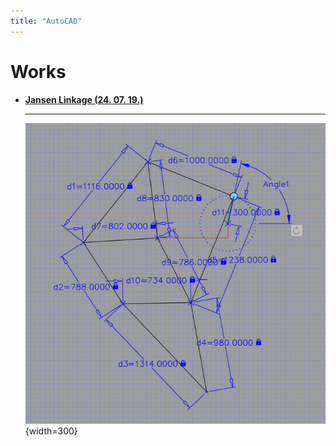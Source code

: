 ```yaml
---
title: "AutoCAD"
---
```


# Works

<div class="grid cards" markdown>

-   [__Jansen Linkage (24. 07. 19.)__](./works/240719.md)

    ---
    ![240719](../../../../assets/tools-and-tales/tools/dynamic-block/240719-jansen-linkage.png){width=300}

</div>